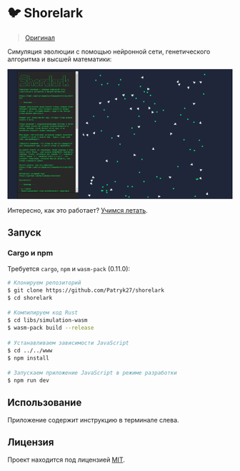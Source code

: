 # 🐦 Shorelark

> [Оригинал](https://pwy.io/posts/learning-to-fly-pt1/)

Симуляция эволюции с помощью нейронной сети, генетического алгоритма и высшей математики:

![screenshot](./screenshot.png)

Интересно, как это работает? [Учимся летать](https://pwy.io/posts/learning-to-fly-pt1).

## Запуск

### Cargo и npm

Требуется `cargo`, `npm` и `wasm-pack` (0.11.0):

```bash
# Клонируем репозиторий
$ git clone https://github.com/Patryk27/shorelark
$ cd shorelark

# Компилируем код Rust
$ cd libs/simulation-wasm
$ wasm-pack build --release

# Устанавливаем зависимости JavaScript
$ cd ../../www
$ npm install

# Запускаем приложение JavaScript в режиме разработки
$ npm run dev
```

## Использование

Приложение содержит инструкцию в терминале слева.

## Лицензия

Проект находится под лицензией [MIT](LICENSE).
